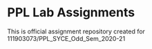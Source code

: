 # PPL Lab Assignments
This is official assignment repository created for 111903073/PPL_SYCE_Odd_Sem_2020-21
